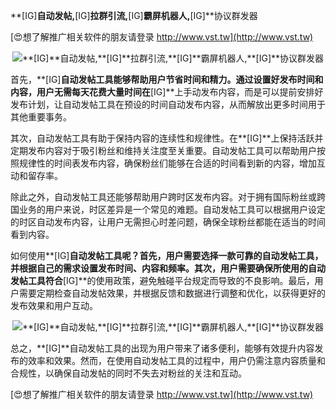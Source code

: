 **[IG]**自动发帖,**[IG]**拉群引流,**[IG]**霸屏机器人,**[IG]**协议群发器

[😍想了解推广相关软件的朋友请登录 http://www.vst.tw](http://www.vst.tw)

 <center><img src="https://vst.tw/MP4/tuiguang/png/1.png" alt="**[IG]**自动发帖,**[IG]**拉群引流,**[IG]**霸屏机器人,**[IG]**协议群发器"></center>

首先，**[IG]**自动发帖工具能够帮助用户节省时间和精力。通过设置好发布时间和内容，用户无需每天花费大量时间在**[IG]**上手动发布内容，而是可以提前安排好发布计划，让自动发帖工具在预设的时间自动发布内容，从而解放出更多时间用于其他重要事务。

其次，自动发帖工具有助于保持内容的连续性和规律性。在**[IG]**上保持活跃并定期发布内容对于吸引粉丝和维持关注度至关重要。自动发帖工具可以帮助用户按照规律性的时间表发布内容，确保粉丝们能够在合适的时间看到新的内容，增加互动和留存率。

除此之外，自动发帖工具还能够帮助用户跨时区发布内容。对于拥有国际粉丝或跨国业务的用户来说，时区差异是一个常见的难题。自动发帖工具可以根据用户设定的时区自动发布内容，让用户无需担心时差问题，确保全球粉丝都能在适当的时间看到内容。

如何使用**[IG]**自动发帖工具呢？首先，用户需要选择一款可靠的自动发帖工具，并根据自己的需求设置发布时间、内容和频率。其次，用户需要确保所使用的自动发帖工具符合**[IG]**的使用政策，避免触碰平台规定而导致的不良影响。最后，用户需要定期检查自动发帖效果，并根据反馈和数据进行调整和优化，以获得更好的发布效果和用户互动。

 <center><img src="https://vst.tw/MP4/tuiguang/png/3.png" alt="**[IG]**自动发帖,**[IG]**拉群引流,**[IG]**霸屏机器人,**[IG]**协议群发器"></center>

总之，**[IG]**自动发帖工具的出现为用户带来了诸多便利，能够有效提升内容发布的效率和效果。然而，在使用自动发帖工具的过程中，用户仍需注意内容质量和合规性，以确保自动发帖的同时不失去对粉丝的关注和互动。

[😍想了解推广相关软件的朋友请登录 http://www.vst.tw](http://www.vst.tw)



